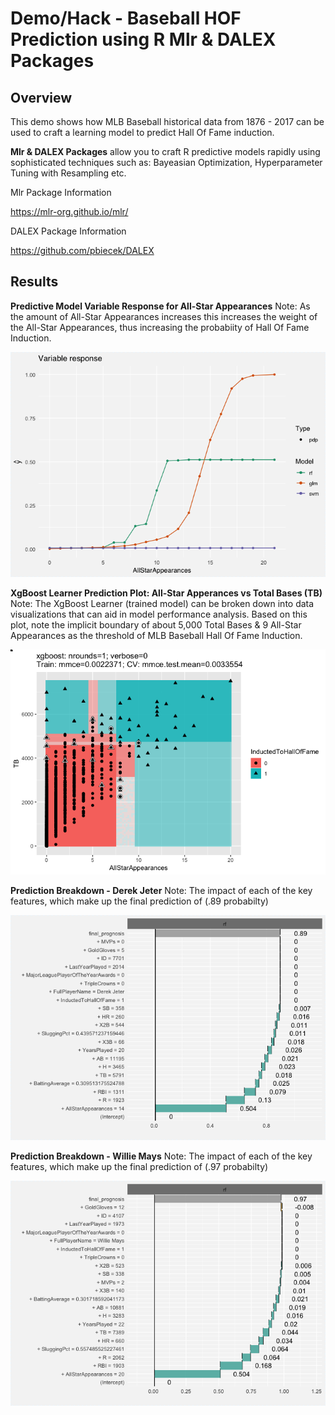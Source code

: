 <a name="Title"></a>
# Demo/Hack - Baseball HOF Prediction using R Mlr & DALEX Packages

<a name="Overview"></a>
## Overview ##
This demo shows how MLB Baseball historical data from 1876 - 2017 can be used to craft a learning model to predict Hall Of Fame induction.

**Mlr & DALEX Packages** allow you to craft R predictive models rapidly using sophisticated techniques such as: Bayeasian Optimization, Hyperparameter Tuning with Resampling etc.

Mlr Package Information

https://mlr-org.github.io/mlr/

DALEX Package Information

https://github.com/pbiecek/DALEX

<a name="Results"></a>
## Results ##


**Predictive Model Variable Response for All-Star Appearances**
Note: As the amount of All-Star Appearances increases this increases the weight of the All-Star Appearances, thus increasing the probabiity of Hall Of Fame Induction.

![Variable Response](https://github.com/bartczernicki/BaseballHOFPredictionWithMlrAndDALEX/blob/master/Images/VariableResponse-AllStarAppearances.png)

**XgBoost Learner Prediction Plot: All-Star Apperances vs Total Bases (TB)**
Note: The XgBoost Learner (trained model) can be broken down into data visualizations that can aid in model performance analysis.  Based on this plot, note the implicit boundary of about 5,000 Total Bases & 9 All-Star Appearances as the threshold of MLB Baseball Hall Of Fame Induction.

![Variable Response](https://github.com/bartczernicki/BaseballHOFPredictionWithMlrAndDALEX/blob/master/Images/LearnerPredictionXgBoost.png)


**Prediction Breakdown - Derek Jeter**
Note: The impact of each of the key features, which make up the final prediction of (.89 probabilty)

![Variable Response](https://github.com/bartczernicki/BaseballHOFPredictionWithMlrAndDALEX/blob/master/Images/PredictionBreakdown-DerekJeter.png)


**Prediction Breakdown - Willie Mays**
Note: The impact of each of the key features, which make up the final prediction of (.97 probabilty)

![Predictin Breakdown](https://github.com/bartczernicki/BaseballHOFPredictionWithMlrAndDALEX/blob/master/Images/PredictionBreakdown-WillieMays.png)
